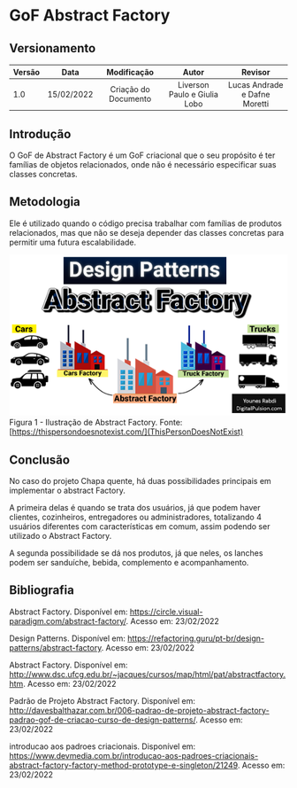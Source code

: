 # GoF Abstract Factory

## Versionamento

| Versão | Data       | Modificação          | Autor                        |Revisor|
| ------ | :--------: | :------------------: | :--------------------------: | :---: |
| 1.0    | 15/02/2022 | Criação do Documento |  Liverson Paulo e Giulia Lobo | Lucas Andrade e Dafne Moretti |

## Introdução 

O GoF de Abstract Factory é um GoF criacional que o seu propósito é ter famílias de objetos relacionados, onde não é necessário especificar suas classes concretas.

## Metodologia

Ele é utilizado quando o código precisa trabalhar com famílias de produtos relacionados, mas que não se deseja depender das classes concretas para permitir uma futura escalabilidade.

![](../../assets/images/abstractfactory.png)
</br> Figura 1 - Ilustração de Abstract Factory. Fonte: [https://thispersondoesnotexist.com/](ThisPersonDoesNotExist)

## Conclusão

No caso do projeto Chapa quente, há duas possibilidades principais em implementar o abstract Factory.

A primeira delas é quando se trata dos usuários, já que podem haver clientes, cozinheiros, entregadores ou administradores, totalizando 4 usuários diferentes com características em comum, assim podendo ser utilizado o Abstract Factory.

A segunda possibilidade se dá nos produtos, já que neles, os lanches podem ser sanduíche, bebida, complemento e acompanhamento.

## Bibliografia

Abstract Factory. Disponível em: https://circle.visual-paradigm.com/abstract-factory/. Acesso em: 23/02/2022

Design Patterns. Disponível em: https://refactoring.guru/pt-br/design-patterns/abstract-factory. Acesso em: 23/02/2022

Abstract Factory. Disponível em: http://www.dsc.ufcg.edu.br/~jacques/cursos/map/html/pat/abstractfactory.htm. Acesso em: 23/02/2022

Padrão de Projeto Abstract Factory. Disponível em: http://davesbalthazar.com.br/006-padrao-de-projeto-abstract-factory-padrao-gof-de-criacao-curso-de-design-patterns/. Acesso em: 23/02/2022

introducao aos padroes criacionais. Disponível em: https://www.devmedia.com.br/introducao-aos-padroes-criacionais-abstract-factory-factory-method-prototype-e-singleton/21249. Acesso em: 23/02/2022
